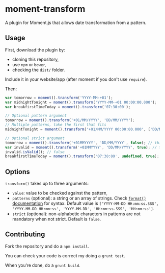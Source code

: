 # moment-transform
A plugin for Moment.js that allows date transformation from a pattern.

## Usage

First, download the plugin by:
* cloning this repository,
* use `npm` or `bower`,
* checking the `dist/` folder.

Include it in your website/app (after moment if you don't use `require`).

Then:

```javascript
var tomorrow = moment().transform('YYYY-MM-+01');
var midnightTonight = moment().transform('YYYY-MM-+01 00:00:00.000');
var breakfirstTimeToday = moment().transform('07:30:00');

// Optional pattern argument
tomorrow = moment().transform('+01/MM/YYYY', 'DD/MM/YYYY');
// Multiple patterns, take the first that fits
midnightTonight = moment().transform('+01/MM/YYYY 00:00:00.000', ['DD/MM/YYYY', 'DD/MM/YYYY HH:mm:ss.SSS']);

// Optional strict argument
tomorrow = moment().transform('+01MMYYYY', 'DD/MM/YYYY', false); // this works
var invalid = moment().transform('+01MMYYYY', 'DD/MM/YYYY', true); // this will return an invalid date.
invalid.isValid(); // false
breakfirstTimeToday = moment().transform('07:30:00', undefined, true); // with default patterns
```

## Options

`transform()` takes up to three arguments:
* `value`: value to be checked against the pattern,
* `patterns` (optional): a string or an array of strings. Check [`format()` documentation](http://momentjs.com/docs/#/displaying/format/) for syntax. Default value is `['YYYY-MM-DD HH:mm:ss.SSS', 'YYYY-MM-DD HH:mm:ss', 'YYYY-MM-DD', 'HH:mm:ss.SSS', 'HH:mm:ss']`.
* `strict` (optional): non-alphabetic characters in patterns are not mandatory when not strict. Default is `false`.

## Contributing

Fork the repository and do a `npm install`.

You can check your code is correct my doing a `grunt test`.

When you're done, do a `grunt build`.
